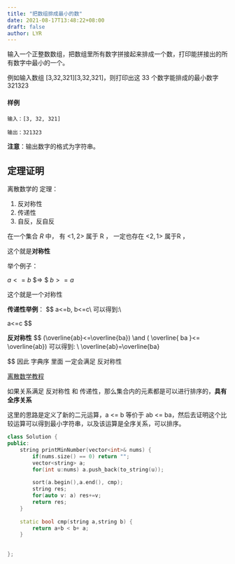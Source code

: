 ```yaml
---
title: "把数组排成最小的数"
date: 2021-08-17T13:48:22+08:00
draft: false
author: LYR
---
```




输入一个正整数数组，把数组里所有数字拼接起来排成一个数，打印能拼接出的所有数字中最小的一个。

例如输入数组 [3,32,321][3,32,321]，则打印出这 33 个数字能排成的最小数字 321323 

#### 样例

```
输入：[3, 32, 321]

输出：321323
```

**注意**：输出数字的格式为字符串。



## 定理证明

离散数学的 定理：

1. 反对称性
2. 传递性
3. 自反，反自反



在一个集合 $R$ 中， 有 <$1,2$> 属于 R ， 一定也存在 <$2,1$> 属于R ，

这个就是**对称性**

举个例子：

$a<=b$     $=> $   $b>=a$

这个就是一个对称性

**传递性举例**：
$$
a<=b,  b<=c\\
可以得到:\\

a<=c
$$


**反对称性**
$$
(\overline{ab}<=\overline{ba})  \and ( \overline{  ba }<= \overline{ab})
可以得到: \\
\overline{ab}=\overline{ba}
$$
因此 字典序 里面 一定会满足 反对称性







[离散数学教程](https://www.bilibili.com/video/BV1zf4y1U7ap?from=search&seid=14036954508254260711&spm_id_from=333.337.0.0)



如果关系满足 反对称性 和 传递性，那么集合内的元素都是可以进行排序的，**具有全序关系**

这里的思路是定义了新的二元运算，a <= b 等价于 ab <= ba，然后去证明这个比较运算可以得到最小字符串，以及该运算是全序关系，可以排序。







```cpp
class Solution {
public:
    string printMinNumber(vector<int>& nums) {
        if(nums.size() == 0) return "";
        vector<string> a;
        for(int u:nums) a.push_back(to_string(u));
        
        sort(a.begin(),a.end(), cmp);
        string res;
        for(auto v: a) res+=v;
        return res;
    }
    
    static bool cmp(string a,string b) {
        return a+b < b+ a;
    }
    
    
};
```



















